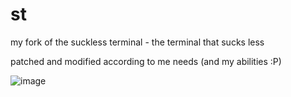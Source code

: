 # st
my fork of the suckless terminal - the terminal that sucks less

patched and modified according to me needs (and my abilities :P)

![image](https://drive.google.com/uc?id=1k34I5ScadhhUGdG1BTKUa7o05VgjfwAU)
